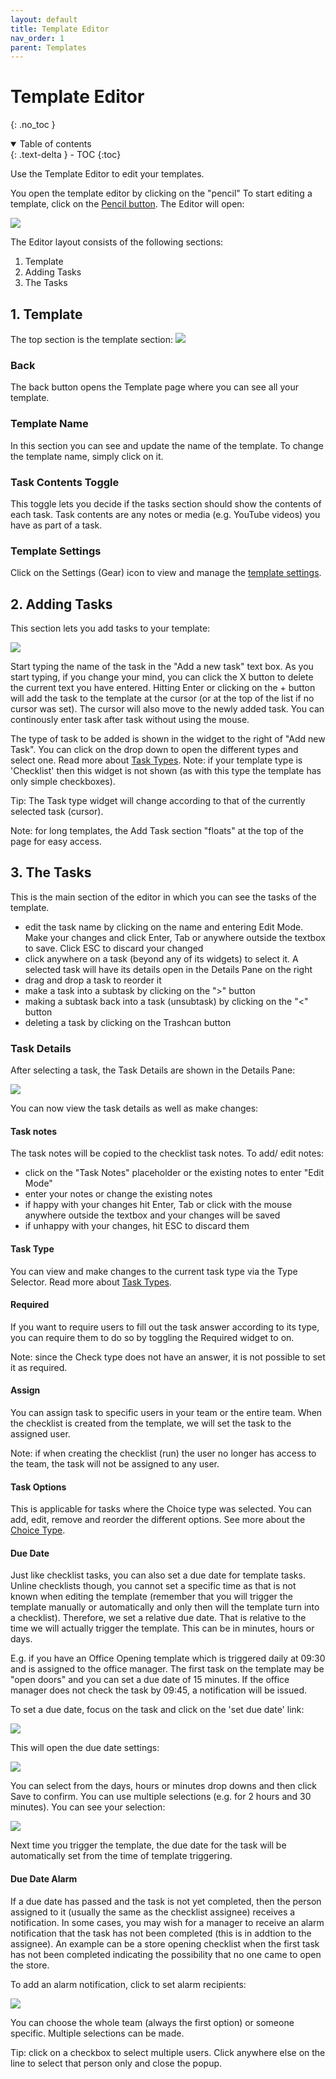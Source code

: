 ```yaml
---
layout: default
title: Template Editor
nav_order: 1
parent: Templates
---
```

# Template Editor
{: .no_toc }

<details open markdown="block">
  <summary>
    Table of contents
  </summary>
  {: .text-delta }
- TOC
{:toc}
</details>

Use the Template Editor to edit your templates. 

You open the template editor by clicking on the "pencil" To start editing a template, click on the [Pencil button](/templates/templates/#editing-templates). The Editor will open:

![](/assets/images/templates/templates-editor.png)

The Editor layout consists of the following sections:
1. Template
2. Adding Tasks
3. The Tasks

## 1. Template
The top section is the template section:
![](/assets/images/templates/templates-template.png)

### Back
The back button opens the Template page where you can see all your template.

### Template Name
In this section you can see and update the name of the template. To change the template name, simply click on it.

### Task Contents Toggle
This toggle lets you decide if the tasks section should show the contents of each task. Task contents are any notes or media (e.g. YouTube videos) you have as part of a task.

### Template Settings
Click on the Settings (Gear) icon to view and manage the [template settings](/templates/template-settings).

## 2. Adding Tasks
This section lets you add tasks to your template:

![](/assets/images/templates/templates-editor-add-task.png)

Start typing the name of the task in the "Add a new task" text box. As you start typing, if you change your mind, you can click the X button to delete the current text you have entered. Hitting Enter or clicking on the + button will add the task to the template at the cursor (or at the top of the list if no cursor was set). The cursor will also move to the newly added task. You can continously enter task after task without using the mouse.

The type of task to be added is shown in the widget to the right of "Add new Task". You can click on the drop down to open the different types and select one. Read more about [Task Types](/checklists/task-types/). Note: if your template type is 'Checklist' then this widget is not shown (as with this type the template has only simple checkboxes).

Tip: The Task type widget will change according to that of the currently selected task (cursor). 

Note: for long templates, the Add Task section "floats" at the top of the page for easy access. 

## 3. The Tasks 
This is the main section of the editor in which you can see the tasks of the template.


* edit the task name by clicking on the name and entering Edit Mode. Make your changes and click Enter, Tab or anywhere outside the textbox to save. Click ESC to discard your changed
* click anywhere on a task (beyond any of its widgets) to select it. A selected task will have its details open in the Details Pane on the right
* drag and drop a task to reorder it
* make a task into a subtask by clicking on the ">" button 
* making a subtask back into a task (unsubtask) by clicking on the "<" button
* deleting a task by clicking on the Trashcan button

### Task Details
After selecting a task, the Task Details are shown in the Details Pane:

![](/assets/images/templates/templates-editor-task-details.png)

You can now view the task details as well as make changes:

#### Task notes
The task notes will be copied to the checklist task notes. To add/ edit notes: 
* click on the "Task Notes" placeholder or the existing notes to enter "Edit Mode"
* enter your notes or change the existing notes
* if happy with your changes hit Enter, Tab or click with the mouse anywhere outside the textbox and your changes will be saved
* if unhappy with your changes, hit ESC to discard them

#### Task Type
You can view and make changes to the current task type via the Type Selector. Read more about [Task Types](/checklists/task-types/).

#### Required
If you want to require users to fill out the task answer according to its type, you can require them to do so by toggling the Required widget to on.

Note: since the Check type does not have an answer, it is not possible to set it as required.

#### Assign
You can assign task to specific users in your team or the entire team. When the checklist is created from the template, we will set the task to the assigned user.

Note: if when creating the checklist (run) the user no longer has access to the team, the task will not be assigned to any user.

#### Task Options
This is applicable for tasks where the Choice type was selected. You can add, edit, remove and reorder the different options. See more about the [Choice Type](/checklists/task-types/#choice).

#### Due Date
Just like checklist tasks, you can also set a due date for template tasks. Unline checklists though, you cannot set a specific time as that is not known when editing the template (remember that you will trigger the template manually or automatically and only then will the template turn into a checklist). Therefore, we set a relative due date. That is relative to the time we will actually trigger the template. This can be in minutes, hours or days.

E.g. if you have an Office Opening template which is triggered daily at 09:30 and is assigned to the office manager. The first task on the template may be "open doors" and you can set a due date of 15 minutes. If the office manager does not check the task by 09:45, a notification will be issued.

To set a due date, focus on the task and click on the 'set due date' link:

![](/assets/images/templates/template-task-due-date.png)

This will open the due date settings:

![](/assets/images/templates/template-task-due-date-edit.png)

You can select from the days, hours or minutes drop downs and then click Save to confirm. You can use multiple selections (e.g. for 2 hours and 30 minutes). You can see your selection:

![](/assets/images/templates/template-task-due-date-saved.png)

Next time you trigger the template, the due date for the task will be automatically set from the time of template triggering.

#### Due Date Alarm
If a due date has passed and the task is not yet completed, then the person assigned to it (usually the same as the checklist assignee) receives a notification. In some cases, you may wish for a manager to receive an alarm notification that the task has not been completed (this is in addtion to the assignee). An example can be a store opening checklist when the first task has not been completed indicating the possibility that no one came to open the store. 

To add an alarm notification, click to set alarm recipients:

![](/assets/images/templates/template-task-due-date-alarm.png)

You can choose the whole team (always the first option) or someone specific. Multiple selections can be made.

Tip: click on a checkbox to select multiple users. Click anywhere else on the line to select that person only and close the popup.